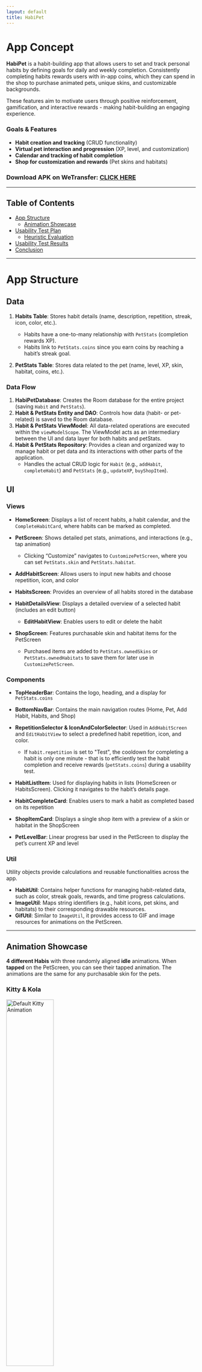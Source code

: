 ```yaml
---
layout: default
title: HabiPet
---
```


# App Concept

**HabiPet** is a habit-building app that allows users to set and track personal habits by defining goals for daily and weekly completion. Consistently completing habits rewards users with in-app coins, which they can spend in the shop to purchase animated pets, unique skins, and customizable backgrounds.

These features aim to motivate users through positive reinforcement, gamification, and interactive rewards - making habit-building an engaging experience.

### Goals & Features

- **Habit creation and tracking** (CRUD functionality)
- **Virtual pet interaction and progression** (XP, level, and customization)
- **Calendar and tracking of habit completion**
- **Shop for customization and rewards** (Pet skins and habitats)

### Download APK on WeTransfer: [CLICK HERE](https://we.tl/t-FARAu7TTef)

---

## Table of Contents

- [App Structure](#app-structure)
    - [Animation Showcase](#animation-showcase)
- [Usability Test Plan](#usability-test-plan)
    - [Heuristic Evaluation](#heuristic-evaluation)
- [Usability Test Results](#usability-test-results)
- [Conclusion](#conclusion)

---

# App Structure

## Data

1. **Habits Table**: Stores habit details (name, description, repetition, streak, icon, color, etc.).
   - Habits have a one-to-many relationship with `PetStats` (completion rewards XP).
   - Habits link to `PetStats.coins` since you earn coins by reaching a habit’s streak goal.
   
2. **PetStats Table**: Stores data related to the pet (name, level, XP, skin, habitat, coins, etc.).

### Data Flow

1. **HabiPetDatabase**: Creates the Room database for the entire project (saving `Habit` and `PetStats`).
2. **Habit & PetStats Entity and DAO**: Controls how data (habit- or pet-related) is saved to the Room database.
3. **Habit & PetStats ViewModel**: All data-related operations are executed within the `viewModelScope`. The ViewModel acts as an intermediary between the UI and data layer for both habits and petStats.
4. **Habit & PetStats Repository**: Provides a clean and organized way to manage habit or pet data and its interactions with other parts of the application.
   - Handles the actual CRUD logic for `Habit` (e.g., `addHabit`, `completeHabit`) and `PetStats` (e.g., `updateXP`, `buyShopItem`).
   

## UI

### Views

- **HomeScreen**: Displays a list of recent habits, a habit calendar, and the `CompleteHabitCard`, where habits can be marked as completed.
  
- **PetScreen**: Shows detailed pet stats, animations, and interactions (e.g., tap animation)
  - Clicking “Customize” navigates to `CustomizePetScreen`, where you can set `PetStats.skin` and `PetStats.habitat`.
   
- **AddHabitScreen**: Allows users to input new habits and choose repetition, icon, and color
  
- **HabitsScreen**: Provides an overview of all habits stored in the database
  
- **HabitDetailsView**: Displays a detailed overview of a selected habit (includes an edit button)
  - **EditHabitView**: Enables users to edit or delete the habit
    
- **ShopScreen**: Features purchasable skin and habitat items for the PetScreen
  - Purchased items are added to `PetStats.ownedSkins` or `PetStats.ownedHabitats` to save them for later use in `CustomizePetScreen`.

### Components

- **TopHeaderBar**: Contains the logo, heading, and a display for `PetStats.coins`
  
- **BottomNavBar**: Contains the main navigation routes (Home, Pet, Add Habit, Habits, and Shop)
  
- **RepetitionSelector & IconAndColorSelector**: Used in `AddHabitScreen` and `EditHabitView` to select a predefined habit repetition, icon, and color.
  - If `habit.repetition` is set to "Test", the cooldown for completing a habit is only one minute - that is to efficiently test the habit completion and receive rewards (`petStats.coins`) during a usability test.

- **HabitListItem**: Used for displaying habits in lists (HomeScreen or HabitsScreen). Clicking it navigates to the habit’s details page.
  
- **HabitCompleteCard**: Enables users to mark a habit as completed based on its repetition
  
- **ShopItemCard**: Displays a single shop item with a preview of a skin or habitat in the ShopScreen
  
- **PetLevelBar**: Linear progress bar used in the PetScreen to display the pet’s current XP and level

### Util

Utility objects provide calculations and reusable functionalities across the app.

- **HabitUtil**: Contains helper functions for managing habit-related data, such as color, streak goals, rewards, and time progress calculations.
- **ImageUtil**: Maps string identifiers (e.g., habit icons, pet skins, and habitats) to their corresponding drawable resources.
- **GifUtil**: Similar to `ImageUtil`, it provides access to GIF and image resources for animations on the PetScreen.

---

## Animation Showcase

**4 different Habis** with three randomly aligned **idle** animations. When **tapped** on the PetScreen, you can see their tapped animation.
The animations are the same for any purchasable skin for the pets.

### Kitty & Kola
<div>
    <img src="gifs/CatBasicShowcase.gif" alt="Default Kitty Animation" width="50%">
    <img src="gifs/KoalaBasicShowcase.gif" alt="Default Koala Animation" width="50%">
</div>

### Wha-Lee & Puffy
<div>
    <img src="gifs/WhaleBasicShowcase.gif" alt="Wha-Lee Animation" width="50%">
    <img src="gifs/PufferBasicShowcase.gif" alt="Puffy Animation" width="50%">
</div>

---

# Usability Test Plan

## Purpose and Research Questions

The primary goal of the user test is to evaluate the usability, intuitiveness, and enjoyment of our habit-building app. Specifically, we try to answer the following key questions:

- How intuitive is it for users to create, complete, and manage habits in the app?
- Are the shop and pet interaction features engaging and easy to use?
- What areas of the app, if any, confuse or frustrate users?

Our app is designed for a wide audience since habits are universal and relevant for all age groups. However, the app's cute aesthetic may particularly appeal to younger users and potentially skew toward female users. We plan to recruit at least five participants for our user test.

## Data to Collect

To evaluate the app effectively, we will collect the following data:

- **Task Completion Time:** Measure the time it takes for users to complete each task, providing an objective measure of efficiency.
- **Task Completion Success:** Record whether participants can complete tasks without assistance (success or failure).
- **Perceived Ease of Use:** Use the Single Ease Question (SEQ) after each task to understand the perceived difficulty on a scale of 1 (Very Difficult) to 7 (Very Easy).
- **Overall Usability and Satisfaction:** Answer the System Usability Scale (SUS) after all tasks to gather insights into overall user satisfaction.
- **Qualitative Feedback:** Gather some qualitative feedback through open-ended questions to explore user experiences and suggestions.

#### Potential Qualitative Questions

- What did you enjoy most about the app?
- Was anything in the app frustrating or confusing?
- What feature or improvement would you suggest to make the app better?


### Methods to Use

Participants will complete a series of tasks designed to evaluate core app functionality:

1. Create a Habit
2. Complete a Habit (You don’t have to actually do the task in real life)
3. Buy something from the shop
4. Interact with one of your pets

Each task will be clearly outlined in a task list provided to participants. As previously stated, we will use the SEQ after each task individually and also the SUS after all tasks are completed.

#### Recording and Observation

We will use screen-recording software to capture user interactions, focusing on navigation paths, errors, and behavior.

#### Post-Test Interview

After completing the tasks, we will conduct a brief interview to ask qualitative questions and clarify observations made during testing. This will provide additional insights into the user experience and areas for improvement.

## Data Visualization

To present the collected data effectively, we will use the following methods:

- **Task Completion Time:** Represented as a bar chart showing the average time taken for each task across all users.
- **Task Completion Success:** Displayed using a stacked bar chart to illustrate the number of users who successfully completed each task versus those who did not.
- **SEQ Results:** Shown as either a line chart or a bar chart to visualize the average SEQ score for each task.
- **SUS Score:** Depicted using a box plot to show the distribution of SUS scores among participants or as a single bar representing the average SUS score.
- **Qualitative Feedback:** Summarized in a word cloud to highlight recurring themes or presented in a table to categorize user suggestions and issues.

---

## Heuristic Evaluation

We analyzed the current version (20.01.2025) of our Mobile Application to find potential problems which we can work on in the coming week as well as analyze from the feedback we will gather in our upcoming user test.

### 10 Usability Heuristics

1. Visibility of System Status
2. Match Between System and the Real World
3. User Control and Freedom
4. Consistency and Standards
5. Error Prevention
6. Recognition Rather Than Recall
7. Flexibility and Efficiency of Use
8. Aesthetic and Minimalist Design
9. Help Users Recognize, Diagnose, and Recover from Errors
10. Help and Documentation

### Issues Table

| Issue | Description | Heuristic | Severity |
|-------|-------------|-----------|----------|
| 1 | The shop does not display all categories of items on first sight, you have to scroll down to see that there are different buying options than just pets. | 6. Recognition Rather Than Recall | 3 |
| 2 | In the Shop right now, you have to scroll all the way down to the section "Habitats" without a faster way to see only habitats, like for example filtering for only Backgrounds. | 7. Flexibility and Efficiency of Use | 5 |
| 3 | In the "Customize" window when you have a lot of different skins it would maybe be easier to filter for something you want to add instead of scrolling through. | 7. Flexibility and Efficiency of Use | 4 |
| 4 | On the calendar page right now, there is not really a way to switch to different months than the one you are currently in. Even though you maybe want to view your old achievements. | 3. User Control and Freedom | 7 |
| 5 | In the current version the "Icon" input field in the "Add New Habit" page seems a bit confusing because a user would not know what to input here by default. | 9. Help Users Recognize, Diagnose, and Recover from Errors | 7 |
| 6 | There is no description about what the app is used for which could potentially confuse people who download the app out of curiosity without having ever used a habit app. | 10. Help and Documentation | 5 |

---


# Usability Test Results

### Participants
Five participants completed the usability test after providing consent about their answers being used in our university study.

---

## Task Completion Time
Most tasks showed similar completion times across all participants, suggesting that the tasks were clearly understood and primarily required execution rather than involving any significant struggle with the interface.

However, task 1 had one notable outlier with User 2, who took significantly longer due to a bug. The “test” selection box was not displayed correctly, and its label was missing, leaving the participant unsure of what to choose and needing assistance. This underscores the need to address UI issues to ensure task clarity and usability. We gave this user a time for task 1, but in actuality, this was only possible because we had to help the user with completing the task. Theoretically, the task success for User 2 for task 1 should be marked as “not completed.”

We also included a visualization of the task completion times with a box plot to better illustrate the potential outliers and the comparison in speed for each task.

![Task Completion times per task](images/taskCompletionTable.png) ![Boxplot of Task completion times](images/taskCompletionBoxplot.png)

---

## SEQ Results
The SEQ results indicate that tasks 3 (Buy from the Shop) and 4 (Interact with Pets) were the most polished, with all participants giving the highest rating of 7. However, Task 2 (Complete a Habit) had the lowest average SEQ score of 4.8, largely due to its unrefined design. The waiting time before completing the habit was unclear, as the countdown displayed "0 hours and 0 minutes" instead of showing the actual remaining time of 10 seconds in the test setting because we did not include “seconds” in our timer. Additionally, participants had to switch views for the button to refresh, which caused confusion if it hadn’t been explained beforehand.

Task 1 (Create a Habit) had the second lowest average SEQ score of 5.4, primarily due to a bug experienced by User 2. The "test" selection box was not displayed correctly, and the text inside the box was missing, making the task impossible to complete without assistance.

![SEQ Scores per Task](images/SEQTable.png)

---

## System Usability Scale (SUS)
The SUS scores for each user are as follows:
- User 1: 55.0
- User 2: 82.5
- User 3: 75.0
- User 4: 80.0
- User 5: 92.5

![Boxplot of SUS Scores](images/SUSBoxplot.PNG)

The overall average SUS score for the app is **77.0**.  
A SUS score of 77.0 is considered "good" according to industry benchmarks.

Most users had similar experiences, though some enjoyed the app more than others. For instance, User 5 had a significantly more positive experience compared to User 1, who provided more critical feedback. Users rated most aspects of the app positively, with strong scores for usability and ease of learning. However, the score for reusability ("I think that I would like to use this system frequently.") was relatively low. This is likely due to the app being developed within a short two-week timeframe, meaning it lacked the polish necessary to be fun for a long time.

---

## Summary of Key Findings
- **Strengths:** Users appreciated the playful design, especially the pet animations and habit customization features.
- **Weaknesses:** Visual bugs, lack of feedback for task completion, and limited calendar functionality.

---

# Conclusion

The usability test revealed both positive and negative aspects of our app. We are proud of what we achieved within the limited time frame and appreciate the valuable feedback from participants. While time constraints prevented additional updates, this feedback will be instrumental for future projects. Overall, we are satisfied with the app as it stands.

---

## Final Reflection

### Klausi
From the start, we had a pretty clear structure about what each team member would contribute to this project. First, we started to find an idea that would be fun for both team members and then we worked on a fitting mockup and initial presentation together. After we figured out what our main idea would revolve around—combining an Android app with interesting visuals—we decided that Mirjam would mainly focus on the coding process while I would prepare anything visual, as well as conducting the user study.

In the end, I created multiple pets for our application, made them each 2 additional skins, made rigs for their animations (skills I learned in this semester’s 2DGA course), and made 4 animations for each pet. I also did the icon design and drew the backgrounds by hand, which could be purchased in the app. After that, I also helped a bit with implementing a smooth transition of the animations in the app itself, and I also conducted the user test interviews as well as the analysis of the user test and possible improvements that could be made to the app.

We are both happy with the outcome of the app because it definitely met the initial concept we envisioned, and we both learned a lot for the skills we value the most. There are a lot of things that could have still been improved; there was a lot of good feedback we got from our user tests, but sadly, the time of two weeks does not make it possible for us to make the perfect app. Still, as mentioned, we are very happy with our result and the learning experience.

### Mimi
Looking back at the project, I am very happy with our decision to split the work so that I could fully focus on the coding while Klausi handled the animations, usability tests and design. Timewise, this setup was perfect, allowing us to complete the project within two weeks while implementing all essential features.

One of my biggest challenges I faced was implementing smooth animations. The current solution (using multiple GIFs from the `/res/drawable` folder) is far from optimal in my opinion. It significantly increased the APK size and increases the screen loading time, which isn't ideal for a scalable app. However, given the time of only two weeks and the complexity of alternative solutions, I accepted this trade-off. Diving deeper into a better animation solution would have gone beyond the project’s intended scope, so for this case I am totally fine with how we handled it.

On the coding side, I learned a tremendous amount about building Kotlin apps, implementing CRUD operations, and working with a Room database. The Creative Code Lab (CCL) played a huge role in solidifying my understanding, and I now feel confident that I could build a similar project again in the future.

I also take pride in the fact that I implemented all MVP features, plus several extra features that were on our "maybe-list." Despite the challenges, the project turned out exactly how we envisioned, and I’m very happy with the result.
